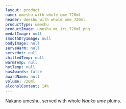 ```yaml
---
layout: product
name: umeshu with whole ume 720ml
header: Umeshu with whole ume 720ml
productType: umeshu
productImage: umeshu_mi_iri_720ml.png
medalImage: null
smoothDryImage: null
bodyImage: null
serveWarm: null
serveHot: null
chilledTemp: null
warmTemp: null
hotTemp: null
hasAwards: false
awardName: null
volume: 720ml
alcoholContent: 14%
---
```


Nakano umeshu, served with whole <i>Nanko ume</i> plums.
